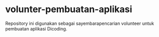 # volunter-pembuatan-aplikasi
Repository ini digunakan sebagai sayembarapencarian volunteer untuk pembuatan aplikasi Dicoding.

